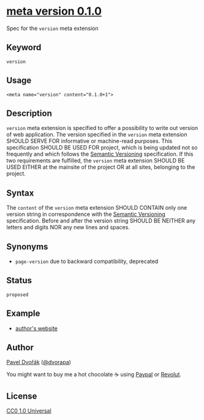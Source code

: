 # [meta version 0.1.0](https://github.com/dvorapa/meta-version/)

Spec for the `version` meta extension

## Keyword

`version`

## Usage

    <meta name="version" content="0.1.0+1">

## Description

`version` meta extension is specified to offer a possibility to write out version of web application. The version specified in the `version` meta extension SHOULD SERVE FOR informative or machine-read purposes. This specification SHOULD BE USED FOR project, which is being updated not so frequently and which follows the [Semantic Versioning](http://semver.org/) specification. If this two requirements are fulfilled, the `version` meta extension SHOULD BE USED EITHER at the mainsite of the project OR at all sites, belonging to the project.

## Syntax

The `content` of the `version` meta extension SHOULD CONTAIN only one version string in correspondence with the [Semantic Versioning](http://semver.org/) specification. Before and after the version string SHOULD BE NEITHER any letters and digits NOR any new lines and spaces.

## Synonyms

* `page-version` due to backward compatibility, deprecated

## Status

`proposed`

## Example

* [author's website](https://www.dvorapa.cz/)

## Author

[Pavel Dvořák](https://github.com/dvorapa) ([@dvorapa](https://twitter.com/dvorapa))

You might want to buy me a hot chocolate ☕ using [Paypal](
https://paypal.me/dvorapa) or [Revolut](https://revolut.me/dvorapa).

## License

[CC0 1.0 Universal](https://github.com/dvorapa/meta-version/blob/master/LICENSE)
